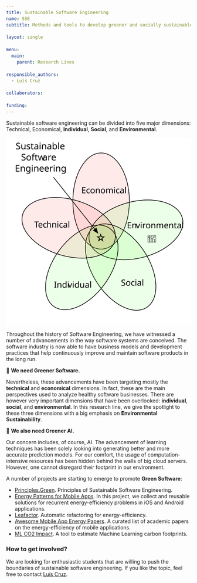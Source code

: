 ```yaml
---
title: Sustainable Software Engineering
name: SSE
subtitle: Methods and tools to develop greener and socially sustainable software systems.

layout: single

menu:
  main:
    parent: Research Lines

responsible_authors:
  - Luís Cruz

collaborators:

funding:
---
```


Sustainable software engineering can be divided into five major dimensions: Technical, Economical, **Individual**, **Social**, and **Environmental**.

![Sustainable Software Engineering](sustainable-se.svg)

Throughout the history of Software Engineering, we have witnessed a number of advancements in the way software systems are conceived. The software industry is now able to have business models and development practices that help continuously improve and maintain software products in the long run.

🌱 **We need Greener Software.**

Nevertheless, these advancements have been targeting mostly the **technical** and **economical** dimensions. In fact, these are the main perspectives used to analyze healthy software businesses. There are however very important dimensions that have been overlooked: **individual**, **social**, and **environmental**. In this research line, we give the spotlight to these three dimensions with a big emphasis on **Environmental Sustainability**.

🌱 **We also need Greener AI.**

Our concern includes, of course, AI. The advancement of learning techniques has been solely looking into generating better and more accurate prediction models. For our comfort, the usage of computation-intensive resources has been hidden behind the walls of big cloud servers. However, one cannot disregard their footprint in our environment.

A number of projects are starting to emerge to promote **Green Software**:

* [Principles.Green](https://principles.green). Principles of Sustainable Software Engineering.
* [Energy Patterns for Mobile Apps](https://tqrg.github.io/energy-patterns/). In this project, we collect and reusable solutions for recurrent energy-efficiency problems in iOS and Android applications.
* [Leafactor](https://tqrg.github.io/projects/leafactor.html). Automatic refactoring for energy-efficiency.
* [Awesome Mobile App Energy Papers](https://luiscruz.github.io/awesome-mobile-app-energy-papers/). A curated list of academic papers on the energy-efficiency of mobile applications.
* [ML CO2 Impact](https://mlco2.github.io/impact/). A tool to estimate Machine Learning carbon footprints.

### How to get involved?

We are looking for enthusiastic students that are willing to push the boundaries of sustainable software engineering. If you like the topic, feel free to contact [Luís Cruz](https://luiscruz.github.io).
